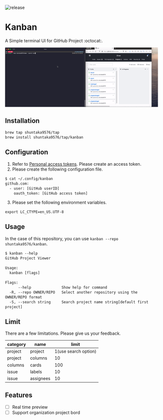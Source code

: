 ![release](https://github.com/shuntaka9576/kanban/workflows/release/badge.svg)

# Kanban
A Simple terminal UI for GitHub Project :octocat:.

![gif](https://github.com/shuntaka9576/kanban/blob/master/doc/gif/kanban.gif?raw=true)

## Installation
```
brew tap shuntaka9576/tap
brew install shuntaka9576/tap/kanban
```

## Configuration
1. Refer to [Personal access tokens](https://github.com/settings/tokens). Please create an access token.
2. Please create the following configuration file.
```
$ cat ~/.config/kanban
github.com:
  - user: [GitHub userID]
    oauth_token: [GitHub access token]
```
3. Please set the following environment variables.
```
export LC_CTYPE=en_US.UTF-8
```

## Usage
In the case of this repository, you can use `kanban --repo shuntaka9576/kanban`.

```
$ kanban --help
GitHub Project Viewer

Usage:
  kanban [flags]

Flags:
      --help              Show help for command
  -R, --repo OWNER/REPO   Select another repository using the OWNER/REPO format
  -S, --search string     Search project name string[default first project]
```

## Limit
There are a few limitations. Please give us your feedback.

|category|name|limit|
|---|---|---|
|project|project|1(use search option)|
|project|columns|10|
|columns|cards|100|
|issue|labels|10|
|issue|assignees|10|

## Features
* [ ] Real time preview
* [ ] Support organization project bord
